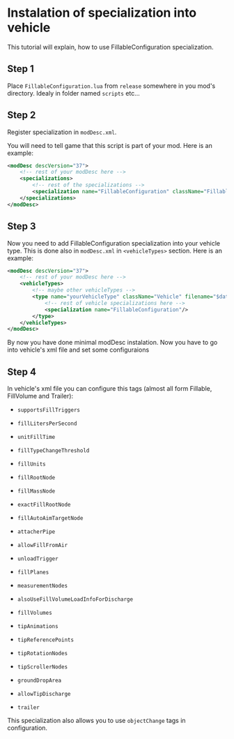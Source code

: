 # Instalation of specialization into vehicle

This tutorial will explain, how to use FillableConfiguration specialization.

## Step 1

Place `FillableConfiguration.lua` from `release` somewhere in you mod's directory. Idealy in folder named `scripts` etc...

## Step 2

Register specialization in `modDesc.xml`.

You will need to tell game that this script is part of your mod. Here is an example:

```xml
<modDesc descVersion="37">
	<!-- rest of your modDesc here -->
	<specializations>
		<!-- rest of the specializations -->
		<specialization name="FillableConfiguration" className="FillableConfiguration" filename="__path_to_script__/FillableConfiguration.lua"/>
	</specializations>
</modDesc>
```

## Step 3

Now you need to add FillableConfiguration specialization into your vehicle type. This is done also in `modDesc.xml` in `<vehicleTypes>` section. Here is an example:

```xml
<modDesc descVersion="37">
	<!-- rest of your modDesc here -->
	<vehicleTypes>
		<!-- maybe other vehicleTypes -->
		<type name="yourVehicleType" className="Vehicle" filename="$dataS/scripts/vehicles/Vehicle.lua">
			<!-- rest of vehicle specializations here -->
			<specialization name="FillableConfiguration"/>
		</type>
	</vehicleTypes>
</modDesc>
```

By now you have done minimal modDesc instalation. Now you have to go into vehicle's xml file and set some configuraions

## Step 4

In vehicle's xml file you can configure this tags (almost all form Fillable, FillVolume and Trailer):

* `supportsFillTriggers`
* `fillLitersPerSecond`
* `unitFillTime`
* `fillTypeChangeThreshold`
* `fillUnits`
* `fillRootNode`
* `fillMassNode`
* `exactFillRootNode`
* `fillAutoAimTargetNode`
* `attacherPipe`
* `allowFillFromAir`
* `unloadTrigger`
* `fillPlanes`
* `measurementNodes`

* `alsoUseFillVolumeLoadInfoForDischarge`
* `fillVolumes`

* `tipAnimations`
* `tipReferencePoints`
* `tipRotationNodes`
* `tipScrollerNodes`
* `groundDropArea`
* `allowTipDischarge`
* `trailer`

This specialization also allows you to use `objectChange` tags in configuration.
